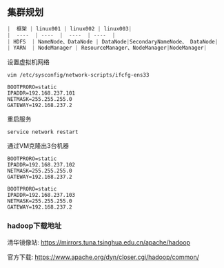 ## 集群规划

```java
|  框架 | linux001 | linux002 | linux003|
|  ----  | ----  |  ----  | ----  |
| HDFS  | NameNode、DataNode | DataNode|SecondaryNameNode、 DataNode|
| YARN  | NodeManager | ResourceManager、NodeManager|NodeManager|
```

设置虚拟机网络

```shell
vim /etc/sysconfig/network-scripts/ifcfg-ens33
```

```shel
BOOTPRORO=static
IPADDR=192.168.237.101
NETMASK=255.255.255.0
GATEWAY=192.168.237.2
```



重启服务

```shell
service network restart
```



通过VM克隆出3台机器

```shel
BOOTPRORO=static
IPADDR=192.168.237.102
NETMASK=255.255.255.0
GATEWAY=192.168.237.2
```



```she
BOOTPRORO=static
IPADDR=192.168.237.103
NETMASK=255.255.255.0
GATEWAY=192.168.237.2
```



### hadoop下载地址

清华镜像站: https://mirrors.tuna.tsinghua.edu.cn/apache/hadoop

官方下载: https://www.apache.org/dyn/closer.cgi/hadoop/common/






